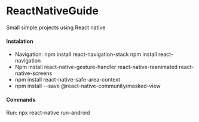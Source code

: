 # ReactNativeGuide
Small simple projects using React native

#### Instalation 
* Navigation: npm install react-navigation-stack npm install react-navigation
* Npm install react-native-gesture-handler react-native-reanimated react-native-screens
* npm install react-native-safe-area-context
* npm install --save @react-native-community/masked-view


#### Commands

Run: npx react-native run-android
